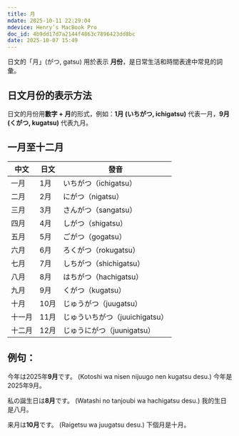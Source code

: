```yaml
---
title: 月
mdate: 2025-10-11 22:29:04
mdevice: Henry’s MacBook Pro
doc_id: 4b9dd17d7a2144f4863c7896423dd8bc
date: 2025-10-07 15:49
---
```


日文的「月」(がつ, gatsu) 用於表示 **月份**，是日常生活和時間表達中常見的詞彙。

## 日文月份的表示方法
日文的月份用**數字 + 月**的形式，例如：**1月 (いちがつ, ichigatsu)** 代表一月，**9月 (くがつ, kugatsu)** 代表九月。

## 一月至十二月
| 中文 | 日文 | 發音 |
| ------ | ------ | ------ |
| 一月 | 1月 | いちがつ（ichigatsu） |
| 二月 | 2月 | にがつ（nigatsu） |
| 三月 | 3月 | さんがつ（sangatsu） |
| 四月 | 4月 | しがつ（shigatsu） |
| 五月 | 5月 | ごがつ（gogatsu） |
| 六月 | 6月 | ろくがつ（rokugatsu） |
| 七月 | 7月 | しちがつ（shichigatsu） |
| 八月 | 8月 | はちがつ（hachigatsu） |
| 九月 | 9月 | くがつ（kugatsu） |
| 十月 | 10月 | じゅうがつ（juugatsu） |
| 十一月 | 11月 | じゅういちがつ（juuichigatsu） |
| 十二月 | 12月 | じゅうにがつ（juunigatsu） |

## 例句：
今年は2025年**9月**です。
(Kotoshi wa nisen nijuugo nen kugatsu desu.)
今年是2025年9月。

私の誕生日は**8月**です。
(Watashi no tanjoubi wa hachigatsu desu.)
我的生日是八月。

来月は**10月**です。
(Raigetsu wa juugatsu desu.)
下個月是十月。